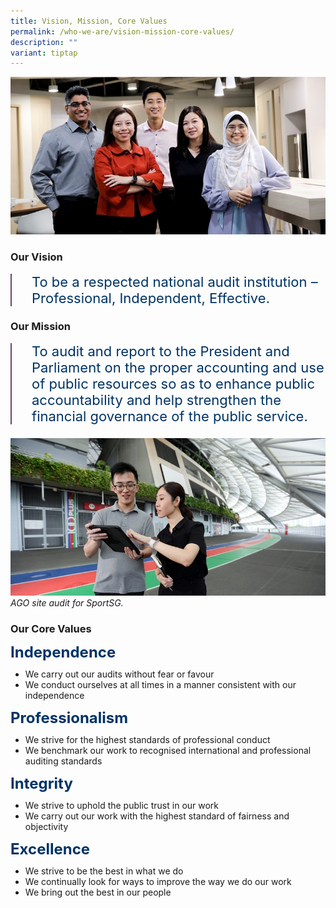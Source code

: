 ```yaml
---
title: Vision, Mission, Core Values
permalink: /who-we-are/vision-mission-core-values/
description: ""
variant: tiptap
---
```

<style>
.page_highlight {
		font-size: 1.375rem;
		color:#036;
		margin-top:0;
		background: none;
		border-left: 2px solid #6b4370;
		padding: 0 0 0 2rem;
	}

  .title {
		font-size: 1.5rem;
    font-weight: bold;
    line-height: 1;
    color: #003366;
		margin-top: 1rem;
  }
	
	.content ol > li, .content ul > li {
		margin-top: 0;
}
</style>

![](/images/Office%20shoot/lowres2Z0A7089_800x400.jpg)

	
### **Our Vision**
<p class="page_highlight">To be a respected national audit institution – Professional, Independent, Effective.</p>

### **Our Mission** 
<p class="page_highlight">To audit and report to the President and Parliament on the proper accounting and use of public resources so as to enhance public accountability and help strengthen the financial governance of the public service.</p>

![](/images/Stadium%20Shoot/lowres2Z0A7487_800x400.jpg)
*AGO site audit for SportSG.* 

### **Our Core Values**


<div class="is-multiline padding--bottom--lg padding--top--lg">
	<div class="row">
		<div class="col is-one-third title">Independence</div>
		<div class="col is-two-third">
			<ul>
				<li>We carry out our audits without fear or favour</li>
				<li>We conduct ourselves at all times in a manner consistent with our independence</li>
			</ul>
		</div>
	</div>
	<div class="row">
		<div class="col is-one-third title">Professionalism</div>
		<div class="col is-two-third">
			<ul>
				<li>We strive for the highest standards of professional conduct</li>
				<li>We benchmark our work to recognised international and professional auditing standards</li>
			</ul>
		</div>
	</div>
	<div class="row">
		<div class="col is-one-third title">Integrity</div>
		<div class="col is-two-third">
			<ul>
				<li>We strive to uphold the public trust in our work</li>
				<li>We carry out our work with the highest standard of fairness and objectivity</li>
			</ul>
		</div>
	</div>
	<div class="row">
		<div class="col is-one-third title">Excellence</div>
		<div class="col is-two-third">
			<ul>
				<li>We strive to be the best in what we do</li>
				<li>We continually look for ways to improve the way we do our work</li>
				<li>We bring out the best in our people</li>
			</ul>
		</div>
	</div>
</div>